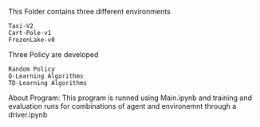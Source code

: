 This Folder contains three different environments
  
    Taxi-V2
    Cart-Pole-v1
    FrozenLake-v0
  
 Three Policy are developed 
  
    Random Policy 
    Q-Learning Algorithms
    TD-Learning Algorithms
   
   About Program: This program is runned using Main.ipynb and training and evaluation runs for combinations of agent and environemnt through a driver.ipynb
